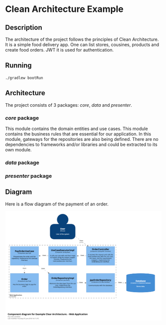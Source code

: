 
# Clean Architecture Example

## Description

The architecture of the project follows the principles of Clean Architecture. It is a simple food delivery app. One can list stores, cousines, products and create food orders. JWT it is used for authentication.

## Running

`./gradlew bootRun`

## Architecture

The project consists of 3 packages: *core*, *data* and *presenter*.

### *core* package

This module contains the domain entities and use cases.
This module contains the business rules that are essential for our application.
In this module, gateways for the repositories are also being defined.
There are no dependencies to frameworks and/or libraries and could be extracted to its own module.

### *data* package

### *presenter* package

## Diagram

Here is a flow diagram of the payment of an order.

![c4 component](./docs/c4-component.png)
